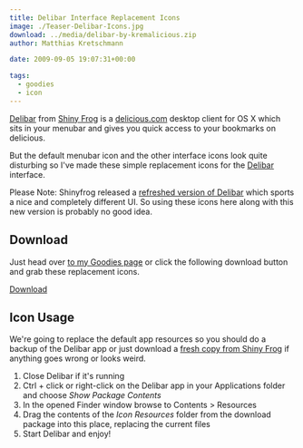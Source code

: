 ```yaml
---
title: Delibar Interface Replacement Icons
image: ./Teaser-Delibar-Icons.jpg
download: ../media/delibar-by-kremalicious.zip
author: Matthias Kretschmann

date: 2009-09-05 19:07:31+00:00

tags:
  - goodies
  - icon
---
```


[Delibar](http://www.shinyfrog.net/en/software/delibar/) from [Shiny Frog](http://www.shinyfrog.net) is a [delicious.com](http://delicious.com/) desktop client for OS X which sits in your menubar and gives you quick access to your bookmarks on delicious.

But the default menubar icon and the other interface icons look quite disturbing so I've made these simple replacement icons for the [Delibar](http://www.shinyfrog.net/en/software/delibar/) interface.

<p class="alert alert-block alert-info">Please Note: Shinyfrog released a <a href="http://www.delibarapp.com/">refreshed version of Delibar</a> which sports a nice and completely different UI. So using these icons here along with this new version is probably no good idea.</p>

## Download

Just head over [to my Goodies page](http://www.kremalicious.com/goodies/) or click the following download button and grab these replacement icons.

<p class="content-download">
    <a class="icon-download btn btn-primary" href="/get/delibar-by-kremalicious.zip">Download</a>
</p>

## Icon Usage

We're going to replace the default app resources so you should do a backup of the Delibar app or just download a [fresh copy from Shiny Frog](http://www.shinyfrog.net/en/software/delibar/) if anything goes wrong or looks weird.

1. Close Delibar if it's running
2. Ctrl + click or right-click on the Delibar app in your Applications folder and choose _Show Package Contents_
3. In the opened Finder window browse to Contents > Resources
4. Drag the contents of the _Icon Resources_ folder from the download package into this place, replacing the current files
5. Start Delibar and enjoy!
